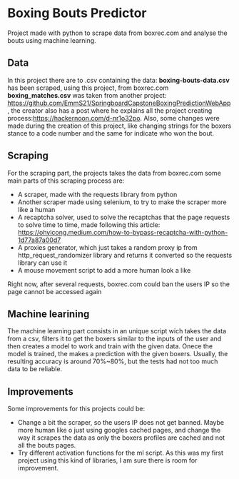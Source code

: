 # Boxing Bouts Predictor
Project made with python to scrape data from boxrec.com and analyse the bouts using machine learning.

## Data
In this project there are to .csv containing the data:
  **boxing-bouts-data.csv** has been scraped, using this project, from boxrec.com
  **boxing_matches.csv** was taken from another project: https://github.com/EmmS21/SpringboardCapstoneBoxingPredictionWebApp, the creator also has a post where he explains all the project creating process:https://hackernoon.com/d-nr1o32po. Also, some changes were made during the creation of this project, like changing strings for the boxers stance to a code number and the same for indicate who won the bout.
  
## Scraping
For the scraping part, the projects takes the data from boxrec.com some main parts of this scraping process are:
- A scraper, made with the requests library from python
- Another scraper made using selenium, to try to make the scraper more like a human
- A recaptcha solver, used to solve the recaptchas that the page requests to solve time to time, made following this article: https://ohyicong.medium.com/how-to-bypass-recaptcha-with-python-1d77a87a00d7
- A proxies generator, which just takes a random proxy ip from http_request_randomizer library and returns it converted so the requests library can use it
- A mouse movement script to add a more human look a like
  
Right now, after several requests, boxrec.com could ban the users IP so the page cannot be accessed again

## Machine learining
The machine learning part consists in an unique script wich takes the data from a csv, filters it to get the boxers similar to the inputs of the user and then creates a model to work and train with the given data. Onece the model is trained, the makes a prediction with the given boxers.
Usually, the resulting accuracy is around 70%~80%, but the tests had not too much data to be reliable.

## Improvements
Some improvements for this projects could be:
- Change a bit the scraper, so the users IP does not get banned. Maybe more human like o just using googles cached pages, and change the way it scrapes the data as only the boxers profiles are cached and not all the bouts pages.
- Try different activation functions for the ml script. As this was my first project using this kind of libraries, I am sure there is room for improvement.
